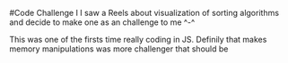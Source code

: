 #Code Challenge I
I saw a Reels about visualization of sorting algorithms and decide to make one as an challenge to me ^-^


This was one of the firsts time really coding in JS. Definily that makes memory manipulations was more challenger that should be
